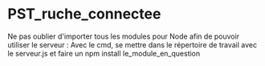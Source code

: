 # PST_ruche_connectee

Ne pas oublier d'importer tous les modules pour Node afin de pouvoir utiliser le serveur : 
Avec le cmd, se mettre dans le répertoire de travail avec le serveur.js et faire un npm install le_module_en_question
